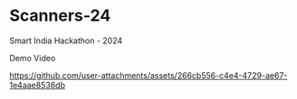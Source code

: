 # Scanners-24
Smart India Hackathon - 2024

Demo Video

https://github.com/user-attachments/assets/266cb556-c4e4-4729-ae67-1e4aae8536db

